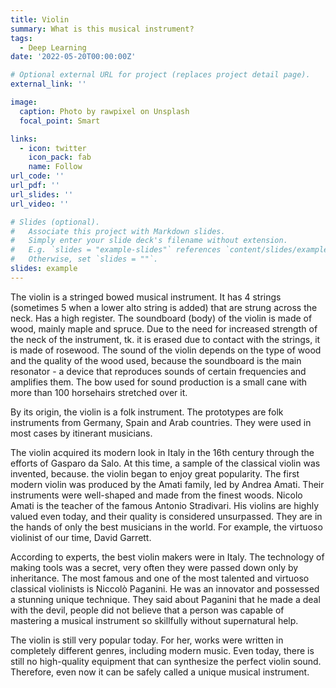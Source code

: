 ```yaml
---
title: Violin
summary: What is this musical instrument?
tags:
  - Deep Learning
date: '2022-05-20T00:00:00Z'

# Optional external URL for project (replaces project detail page).
external_link: ''

image:
  caption: Photo by rawpixel on Unsplash
  focal_point: Smart

links:
  - icon: twitter
    icon_pack: fab
    name: Follow
url_code: ''
url_pdf: ''
url_slides: ''
url_video: ''

# Slides (optional).
#   Associate this project with Markdown slides.
#   Simply enter your slide deck's filename without extension.
#   E.g. `slides = "example-slides"` references `content/slides/example-slides.md`.
#   Otherwise, set `slides = ""`.
slides: example
---
```


The violin is a stringed bowed musical instrument. It has 4 strings (sometimes 5 when a lower alto string is added) that are strung across the neck. Has a high register. The soundboard (body) of the violin is made of wood, mainly maple and spruce. Due to the need for increased strength of the neck of the instrument, tk. it is erased due to contact with the strings, it is made of rosewood. The sound of the violin depends on the type of wood and the quality of the wood used, because the soundboard is the main resonator - a device that reproduces sounds of certain frequencies and amplifies them. The bow used for sound production is a small cane with more than 100 horsehairs stretched over it.

By its origin, the violin is a folk instrument. The prototypes are folk instruments from Germany, Spain and Arab countries. They were used in most cases by itinerant musicians.

The violin acquired its modern look in Italy in the 16th century through the efforts of Gasparo da Salo. At this time, a sample of the classical violin was invented, because. the violin began to enjoy great popularity. The first modern violin was produced by the Amati family, led by Andrea Amati. Their instruments were well-shaped and made from the finest woods. Nicolo Amati is the teacher of the famous Antonio Stradivari. His violins are highly valued even today, and their quality is considered unsurpassed. They are in the hands of only the best musicians in the world. For example, the virtuoso violinist of our time, David Garrett.

According to experts, the best violin makers were in Italy. The technology of making tools was a secret, very often they were passed down only by inheritance. The most famous and one of the most talented and virtuoso classical violinists is Niccolò Paganini. He was an innovator and possessed a stunning unique technique. They said about Paganini that he made a deal with the devil, people did not believe that a person was capable of mastering a musical instrument so skillfully without supernatural help.
 
The violin is still very popular today. For her, works were written in completely different genres, including modern music. Even today, there is still no high-quality equipment that can synthesize the perfect violin sound. Therefore, even now it can be safely called a unique musical instrument.

